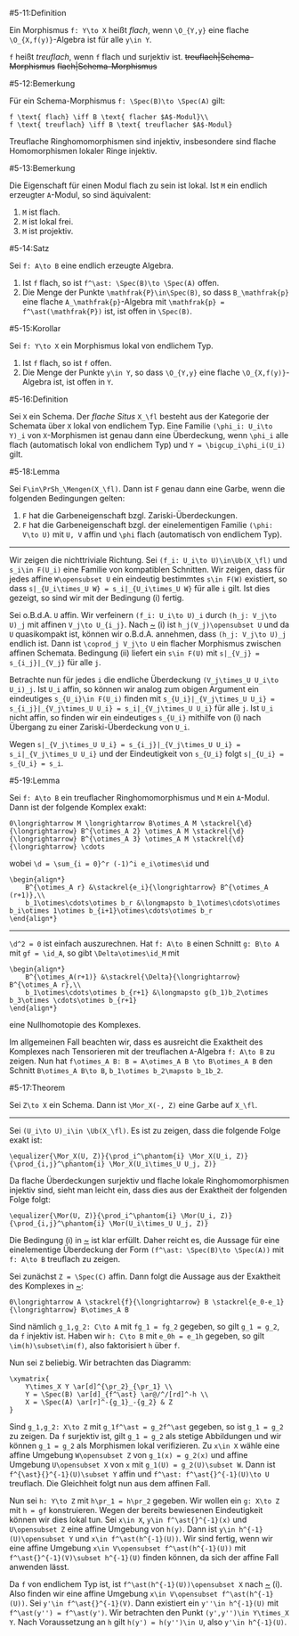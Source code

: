 #5-11:Definition

Ein Morphismus `f: Y\to X` heißt *flach*, wenn `\O_{Y,y}` eine flache `\O_{X,f(y)}`-Algebra ist für alle `y\in Y`.

`f` heißt *treuflach*, wenn `f` flach und surjektiv ist. ~~treuflach|Schema-Morphismus~~ ~~flach|Schema-Morphismus~~

#5-12:Bemerkung

Für ein Schema-Morphismus `f: \Spec(B)\to \Spec(A)` gilt:

    f \text{ flach} \iff B \text{ flacher $A$-Modul}\\
    f \text{ treuflach} \iff B \text{ treuflacher $A$-Modul}

Treuflache Ringhomomorphismen sind injektiv, insbesondere sind flache Homomorphismen lokaler Ringe injektiv.

#5-13:Bemerkung

Die Eigenschaft für einen Modul flach zu sein ist lokal. Ist `M` ein endlich erzeugter `A`-Modul, so sind äquivalent:

1. `M` ist flach.
2. `M` ist lokal frei.
3. `M` ist projektiv.

#5-14:Satz

Sei `f: A\to B` eine endlich erzeugte Algebra.

1. Ist `f` flach, so ist `f^\ast: \Spec(B)\to \Spec(A)` offen.
2. Die Menge der Punkte `\mathfrak{P}\in\Spec(B)`, so dass `B_\mathfrak{p}` eine flache `A_\mathfrak{p}`-Algebra mit `\mathfrak{p} = f^\ast(\mathfrak{P})` ist, ist offen in `\Spec(B)`.

#5-15:Korollar

Sei `f: Y\to X` ein Morphismus lokal von endlichem Typ.

1. Ist `f` flach, so ist `f` offen.
2. Die Menge der Punkte `y\in Y`, so dass `\O_{Y,y}` eine flache `\O_{X,f(y)}`-Algebra ist, ist offen in `Y`.

#5-16:Definition

Sei `X` ein Schema. Der *flache Situs* `X_\fl` besteht aus der Kategorie der Schemata über `X` lokal von endlichem Typ. Eine Familie `(\phi_i: U_i\to Y)_i` von `X`-Morphismen ist genau dann eine Überdeckung, wenn `\phi_i` alle flach (automatisch lokal von endlichem Typ) und `Y = \bigcup_i\phi_i(U_i)` gilt.

#5-18:Lemma

Sei `F\in\PrSh_\Mengen(X_\fl)`. Dann ist `F` genau dann eine Garbe, wenn die folgenden Bedingungen gelten:

1. `F` hat die Garbeneigenschaft bzgl. Zariski-Überdeckungen.
2. `F` hat die Garbeneigenschaft bzgl. der einelementigen Familie `(\phi: V\to U)` mit `U, V` affin und `\phi` flach (automatisch von endlichem Typ).

---

Wir zeigen die nichttriviale Richtung. Sei `(f_i: U_i\to U)\in\Ub(X_\fl)` und `s_i\in F(U_i)` eine Familie von kompatiblen Schnitten. Wir zeigen, dass für jedes affine `W\opensubset U` ein eindeutig bestimmtes `s\in F(W)` existiert, so dass `s|_{U_i\times_U W} = s_i|_{U_i\times_U W}` für alle `i` gilt. Ist dies gezeigt, so sind wir mit der Bedingung (i) fertig.

Sei o.B.d.A. `U` affin. Wir verfeinern `(f_i: U_i\to U)_i` durch `(h_j: V_j\to U)_j` mit affinen `V_j\to U_{i_j}`. Nach [~](#5-14) (i) ist `h_j(V_j)\opensubset U` und da `U` quasikompakt ist, können wir o.B.d.A. annehmen, dass `(h_j: V_j\to U)_j` endlich ist. Dann ist `\coprod_j V_j\to U` ein flacher Morphismus zwischen affinen Schemata. Bedingung (ii) liefert ein `s\in F(U)` mit `s|_{V_j} = s_{i_j}|_{V_j}` für alle `j`.

Betrachte nun für jedes `i` die endliche Überdeckung `(V_j\times_U U_i\to U_i)_j`. Ist `U_i` affin, so können wir analog zum obigen Argument ein eindeutiges `s_{U_i}\in F(U_i)` finden mit `s_{U_i}|_{V_j\times_U U_i} = s_{i_j}|_{V_j\times_U U_i} = s_i|_{V_j\times_U U_i}` für alle `j`. Ist `U_i` nicht affin, so finden wir ein eindeutiges `s_{U_i}` mithilfe von (i) nach Übergang zu einer Zariski-Überdeckung von `U_i`.

Wegen `s|_{V_j\times_U U_i} = s_{i_j}|_{V_j\times_U U_i} = s_i|_{V_j\times_U U_i}` und der Eindeutigkeit von `s_{U_i}` folgt `s|_{U_i} = s_{U_i} = s_i`.

#5-19:Lemma

Sei `f: A\to B` ein treuflacher Ringhomomorphismus und `M` ein `A`-Modul. Dann ist der folgende Komplex exakt:

    0\longrightarrow M \longrightarrow B\otimes_A M \stackrel{\d}{\longrightarrow} B^{\otimes_A 2} \otimes_A M \stackrel{\d}{\longrightarrow} B^{\otimes_A 3} \otimes_A M \stackrel{\d}{\longrightarrow} \cdots

wobei `\d = \sum_{i = 0}^r (-1)^i e_i\otimes\id` und

    \begin{align*}
        B^{\otimes_A r} &\stackrel{e_i}{\longrightarrow} B^{\otimes_A (r+1)},\\
        b_1\otimes\cdots\otimes b_r &\longmapsto b_1\otimes\cdots\otimes b_i\otimes 1\otimes b_{i+1}\otimes\cdots\otimes b_r
    \end{align*}

---

`\d^2 = 0` ist einfach auszurechnen. Hat `f: A\to B` einen Schnitt `g: B\to A` mit `gf = \id_A`, so gibt `\Delta\otimes\id_M` mit

    \begin{align*}
        B^{\otimes_A(r+1)} &\stackrel{\Delta}{\longrightarrow} B^{\otimes_A r},\\
        b_1\otimes\cdots\otimes b_{r+1} &\longmapsto g(b_1)b_2\otimes b_3\otimes \cdots\otimes b_{r+1}
    \end{align*}

eine Nullhomotopie des Komplexes.

Im allgemeinen Fall beachten wir, dass es ausreicht die Exaktheit des Komplexes nach Tensorieren mit der treuflachen `A`-Algebra `f: A\to B` zu zeigen. Nun hat `f\otimes_A B: B = A\otimes_A B \to B\otimes_A B` den Schnitt `B\otimes_A B\to B`, `b_1\otimes b_2\mapsto b_1b_2`.

#5-17:Theorem

Sei `Z\to X` ein Schema. Dann ist `\Mor_X(-, Z)` eine Garbe auf `X_\fl`.

---

Sei `(U_i\to U)_i\in \Ub(X_\fl)`. Es ist zu zeigen, dass die folgende Folge exakt ist:

    \equalizer{\Mor_X(U, Z)}{\prod_i^\phantom{i} \Mor_X(U_i, Z)}{\prod_{i,j}^\phantom{i} \Mor_X(U_i\times_U U_j, Z)}

Da flache Überdeckungen surjektiv und flache lokale Ringhomomorphismen injektiv sind, sieht man leicht ein, dass dies aus der Exaktheit der folgenden Folge folgt:

    \equalizer{\Mor(U, Z)}{\prod_i^\phantom{i} \Mor(U_i, Z)}{\prod_{i,j}^\phantom{i} \Mor(U_i\times_U U_j, Z)}

Die Bedingung (i) in [~](#5-18) ist klar erfüllt. Daher reicht es, die Aussage für eine einelementige Überdeckung der Form `(f^\ast: \Spec(B)\to \Spec(A))` mit `f: A\to B` treuflach zu zeigen.

Sei zunächst `Z = \Spec(C)` affin. Dann folgt die Aussage aus der Exaktheit des Komplexes in [~](#5-19):

    0\longrightarrow A \stackrel{f}{\longrightarrow} B \stackrel{e_0-e_1}{\longrightarrow} B\otimes_A B

Sind nämlich `g_1,g_2: C\to A` mit `fg_1 = fg_2` gegeben, so gilt `g_1 = g_2`, da `f` injektiv ist. Haben wir `h: C\to B` mit `e_0h = e_1h` gegeben, so gilt `\im(h)\subset\im(f)`, also faktorisiert `h` über `f`.

Nun sei `Z` beliebig. Wir betrachten das Diagramm:

    \xymatrix{
        Y\times_X Y \ar[d]^{\pr_2}_{\pr_1} \\
        Y = \Spec(B) \ar[d]_{f^\ast} \ar@/^/[rd]^-h \\
        X = \Spec(A) \ar[r]^-{g_1}_-{g_2} & Z
    }

Sind `g_1,g_2: X\to Z` mit `g_1f^\ast = g_2f^\ast` gegeben, so ist `g_1 = g_2` zu zeigen. Da `f` surjektiv ist, gilt `g_1 = g_2` als stetige Abbildungen und wir können `g_1 = g_2` als Morphismen lokal verifizieren. Zu `x\in X` wähle eine affine Umgebung `W\opensubset Z` von `g_1(x) = g_2(x)` und affine Umgebung `U\opensubset X` von `x` mit `g_1(U) = g_2(U)\subset W`. Dann ist `f^{\ast}{}^{-1}(U)\subset Y` affin und `f^\ast: f^\ast{}^{-1}(U)\to U` treuflach. Die Gleichheit folgt nun aus dem affinen Fall.

Nun sei `h: Y\to Z` mit `h\pr_1 = h\pr_2` gegeben. Wir wollen ein `g: X\to Z` mit `h = gf` konstruieren. Wegen der bereits bewiesenen Eindeutigkeit können wir dies lokal tun. Sei `x\in X`, `y\in f^\ast{}^{-1}(x)` und `U\opensubset Z` eine affine Umgebung von `h(y)`. Dann ist `y\in h^{-1}(U)\opensubset Y` und `x\in f^\ast(h^{-1}(U))`. Wir sind fertig, wenn wir eine affine Umgebung `x\in V\opensubset f^\ast(h^{-1}(U))` mit `f^\ast{}^{-1}(V)\subset h^{-1}(U)` finden können, da sich der affine Fall anwenden lässt.

Da `f` von endlichem Typ ist, ist `f^\ast(h^{-1}(U))\opensubset X` nach [~](#5-15) (i). Also finden wir eine affine Umgebung `x\in V\opensubset f^\ast(h^{-1}(U))`. Sei `y'\in f^\ast{}^{-1}(V)`. Dann existiert ein `y''\in h^{-1}(U)` mit `f^\ast(y'') = f^\ast(y')`. Wir betrachten den Punkt `(y',y'')\in Y\times_X Y`. Nach Voraussetzung an `h` gilt `h(y') = h(y'')\in U`, also `y'\in h^{-1}(U)`.
